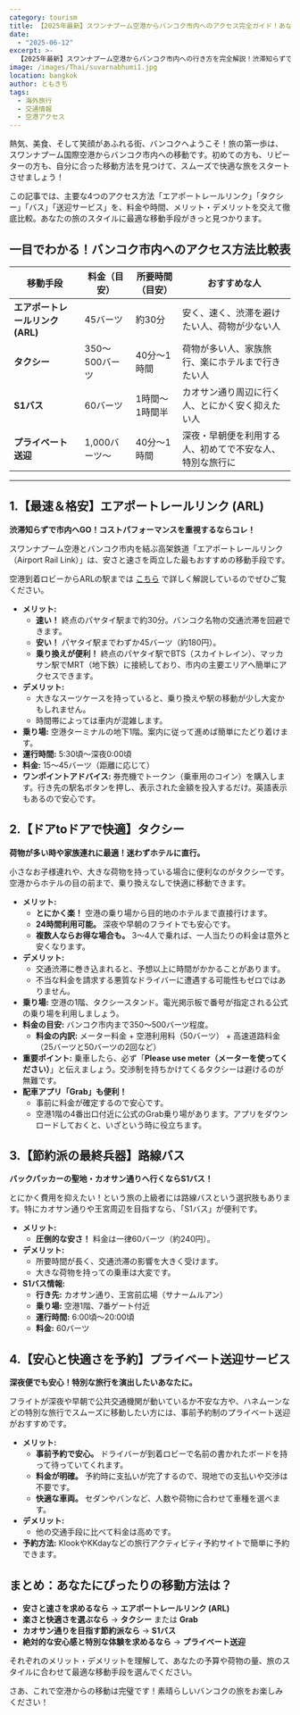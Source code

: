 ```yaml
---
category: tourism
title: 【2025年最新】スワンナプーム空港からバンコク市内へのアクセス完全ガイド！あなたにピッタリな移動手段は？
date:
  - "2025-06-12"
excerpt: >-
  【2025年最新】スワンナプーム空港からバンコク市内への行き方を完全解説！渋滞知らずで格安なエアポートリンク、楽々なタクシー、節約派のバスなど、あなたに最適な交通手段が必ず見つかります。料金や乗り場、注意点を分かりやすく比較し、スムーズな旅のスタートをサポートします。
image: /images/Thai/suvarnabhumi1.jpg
location: bangkok
author: ともきち
tags:
  - 海外旅行
  - 交通情報
  - 空港アクセス
---
```


熱気、美食、そして笑顔があふれる街、バンコクへようこそ！旅の第一歩は、スワンナプーム国際空港からバンコク市内への移動です。初めての方も、リピーターの方も、自分に合った移動方法を見つけて、スムーズで快適な旅をスタートさせましょう！

この記事では、主要な4つのアクセス方法「エアポートレールリンク」「タクシー」「バス」「送迎サービス」を、料金や時間、メリット・デメリットを交えて徹底比較。あなたの旅のスタイルに最適な移動手段がきっと見つかります。

## 一目でわかる！バンコク市内へのアクセス方法比較表

| 移動手段                         | 料金（目安）   | 所要時間（目安） | おすすめな人                                             |
| -------------------------------- | -------------- | ---------------- | -------------------------------------------------------- |
| **エアポートレールリンク (ARL)** | 45バーツ       | 約30分           | 安く、速く、渋滞を避けたい人、荷物が少ない人             |
| **タクシー**                     | 350～500バーツ | 40分～1時間      | 荷物が多い人、家族旅行、楽にホテルまで行きたい人         |
| **S1バス**                       | 60バーツ       | 1時間～1時間半   | カオサン通り周辺に行く人、とにかく安く抑えたい人         |
| **プライベート送迎**             | 1,000バーツ～  | 40分～1時間      | 深夜・早朝便を利用する人、初めてで不安な人、特別な旅行に |

---

## 1.【最速＆格安】エアポートレールリンク (ARL)

**渋滞知らずで市内へGO！コストパフォーマンスを重視するならコレ！**

スワンナプーム空港とバンコク市内を結ぶ高架鉄道「エアポートレールリンク（Airport Rail Link）」は、安さと速さを両立した最もおすすめの移動手段です。

空港到着ロビーからARLの駅までは
[こちら](./Route-of-Arrival-to-ARL-at-Suvarnabhumi)
で詳しく解説しているのでぜひご覧ください。

- **メリット:**
  - **速い！** 終点のパヤタイ駅まで約30分。バンコク名物の交通渋滞を回避できます。
  - **安い！** パヤタイ駅までわずか45バーツ（約180円）。
  - **乗り換えが便利！** 終点のパヤタイ駅でBTS（スカイトレイン）、マッカサン駅でMRT（地下鉄）に接続しており、市内の主要エリアへ簡単にアクセスできます。
- **デメリット:**
  - 大きなスーツケースを持っていると、乗り換えや駅の移動が少し大変かもしれません。
  - 時間帯によっては車内が混雑します。
- **乗り場:** 空港ターミナルの地下1階。案内に従って進めば簡単にたどり着けます。
- **運行時間:** 5:30頃～深夜0:00頃
- **料金:** 15～45バーツ（距離に応じて）
- **ワンポイントアドバイス:** 券売機でトークン（乗車用のコイン）を購入します。行き先の駅名ボタンを押し、表示された金額を投入するだけ。英語表示もあるので安心です。

## 2.【ドアtoドアで快適】タクシー

**荷物が多い時や家族連れに最適！迷わずホテルに直行。**

小さなお子様連れや、大きな荷物を持っている場合に便利なのがタクシーです。空港からホテルの目の前まで、乗り換えなしで快適に移動できます。

- **メリット:**
  - **とにかく楽！** 空港の乗り場から目的地のホテルまで直接行けます。
  - **24時間利用可能。** 深夜や早朝のフライトでも安心です。
  - **複数人ならお得な場合も。** 3〜4人で乗れば、一人当たりの料金は意外と安くなります。
- **デメリット:**
  - 交通渋滞に巻き込まれると、予想以上に時間がかかることがあります。
  - 不当な料金を請求する悪質なドライバーに遭遇する可能性もゼロではありません。
- **乗り場:** 空港の1階、タクシースタンド。電光掲示板で番号が指定される公式の乗り場を利用しましょう。
- **料金の目安:** バンコク市内まで350～500バーツ程度。
  - **料金の内訳:** メーター料金 + 空港利用料（50バーツ） + 高速道路料金（25バーツと50バーツの2回など）
- **重要ポイント:** 乗車したら、必ず「**Please use meter（メーターを使ってください）**」と伝えましょう。交渉制を持ちかけてくるタクシーは避けるのが無難です。
- **配車アプリ「Grab」も便利！**
  - 事前に料金が確定するので安心です。
  - 空港1階の4番出口付近に公式のGrab乗り場があります。アプリをダウンロードしておくと、いざという時に役立ちます。

## 3.【節約派の最終兵器】路線バス

**バックパッカーの聖地・カオサン通りへ行くならS1バス！**

とにかく費用を抑えたい！という旅の上級者には路線バスという選択肢もあります。特にカオサン通りや王宮周辺を目指すなら、「S1バス」が便利です。

- **メリット:**
  - **圧倒的な安さ！** 料金は一律60バーツ（約240円）。
- **デメリット:**
  - 所要時間が長く、交通渋滞の影響を大きく受けます。
  - 大きな荷物を持っての乗車は大変です。
- **S1バス情報:**
  - **行き先:** カオサン通り、王宮前広場（サナームルアン）
  - **乗り場:** 空港1階、7番ゲート付近
  - **運行時間:** 6:00頃～20:00頃
  - **料金:** 60バーツ

## 4.【安心と快適さを予約】プライベート送迎サービス

**深夜便でも安心！特別な旅行を演出したいあなたに。**

フライトが深夜や早朝で公共交通機関が動いているか不安な方や、ハネムーンなどの特別な旅行でスムーズに移動したい方には、事前予約制のプライベート送迎がおすすめです。

- **メリット:**
  - **事前予約で安心。** ドライバーが到着ロビーで名前の書かれたボードを持って待っていてくれます。
  - **料金が明確。** 予約時に支払いが完了するので、現地での支払いや交渉は不要です。
  - **快適な車両。** セダンやバンなど、人数や荷物に合わせて車種を選べます。
- **デメリット:**
  - 他の交通手段に比べて料金は高めです。
- **予約方法:** KlookやKKdayなどの旅行アクティビティ予約サイトで簡単に予約できます。

## まとめ：あなたにぴったりの移動方法は？

- **安さと速さを求めるなら** → **エアポートレールリンク (ARL)**
- **楽さと快適さを選ぶなら** → **タクシー** または **Grab**
- **カオサン通りを目指す節約派なら** → **S1バス**
- **絶対的な安心感と特別な体験を求めるなら** → **プライベート送迎**

それぞれのメリット・デメリットを理解して、あなたの予算や荷物の量、旅のスタイルに合わせて最適な移動手段を選んでください。

さあ、これで空港からの移動は完璧です！素晴らしいバンコクの旅をお楽しみください！

